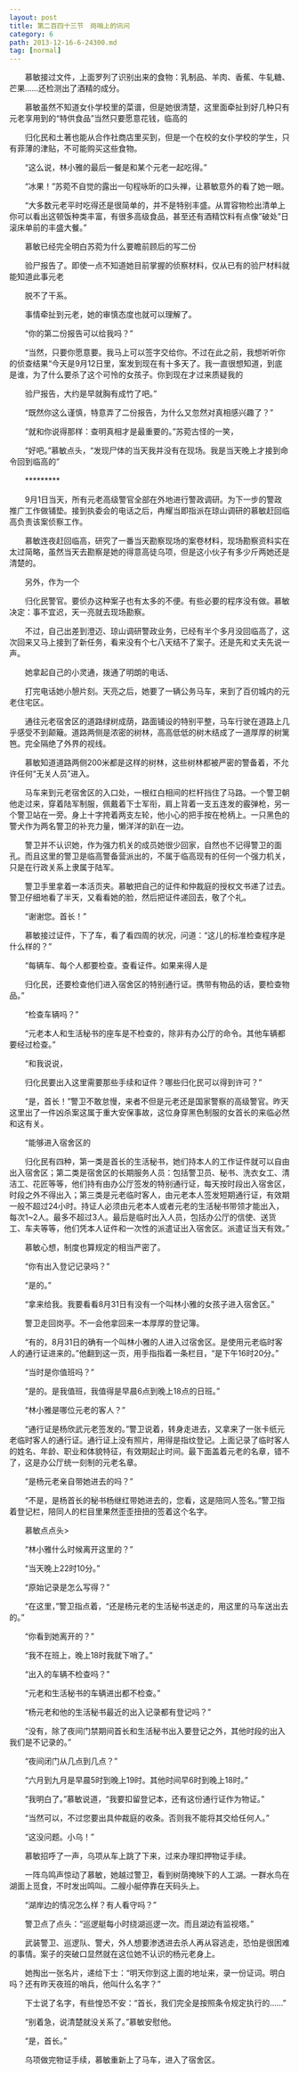 ```yaml
---
layout: post
title: 第二百四十三节　岗哨上的讯问
category: 6
path: 2013-12-16-6-24300.md
tag: [normal]
---
```


　　慕敏接过文件，上面罗列了识别出来的食物：乳制品、羊肉、香蕉、牛轧糖、芒果……还检测出了酒精的成分。

　　慕敏虽然不知道女仆学校里的菜谱，但是她很清楚，这里面牵扯到好几种只有元老享用到的“特供食品”当然只要愿意花钱，临高的

　　归化民和土著也能从合作社商店里买到，但是一个在校的女仆学校的学生，只有菲薄的津贴，不可能购买这些食物。

　　“这么说，林小雅的最后一餐是和某个元老一起吃得。”

　　“冰果！”苏菀不自觉的露出一句程咏昕的口头禅，让慕敏意外的看了她一眼。

　　“大多数元老平时吃得还是很简单的，并不是特别丰盛。从胃容物检出清单上你可以看出这顿饭种类丰富，有很多高级食品，甚至还有酒精饮料有点像”破处”日滚床单前的丰盛大餐。”

　　慕敏已经完全明白苏菀为什么要瞻前顾后的写二份

　　验尸报告了。即使一点不知道她目前掌握的侦察材料，仅从已有的验尸材料就能知道此事元老

　　脱不了干系。

　　事情牵扯到元老，她的审慎态度也就可以理解了。

　　“你的第二份报告可以给我吗？”

　　“当然，只要你愿意要。我马上可以签字交给你。不过在此之前，我想听听你的侦查结果“今天是9月12日里，案发到现在有十多天了。我一直很想知道，到底是谁，为了什么要杀了这个可怜的女孩子。你到现在才过来质疑我的

　　验尸报告，大约是早就胸有成竹了吧。”

　　“既然你这么谨慎，特意弄了二份报告，为什么又忽然对真相感兴趣了？”

　　“就和你说得那样：查明真相才是最重要的。”苏菀古怪的一笑，

　　“好吧。”慕敏点头，“发现尸体的当天我并没有在现场。我是当天晚上才接到命令回到临高的”

　　*********

　　9月1日当天，所有元老高级警官全部在外地进行警政调研。为下一步的警政推广工作做铺垫。接到执委会的电话之后，冉耀当即指派在琼山调研的慕敏赶回临高负责该案侦察工作。

　　慕敏连夜赶回临高，研究了一番当天勘察现场的案卷材料，现场勘察资料实在太过简略，虽然当天去勘察是她的得意高徒乌项，但是这小伙子有多少斤两她还是清楚的。

　　另外，作为一个

　　归化民警官。要侦办这种案子也有太多的不便。有些必要的程序没有做。慕敏决定：事不宜迟，天一亮就去现场勘察。

　　不过，自己出差到澄迈、琼山调研警政业务，已经有半个多月没回临高了，这次回来又马上接到了新任务，看来没有个七八天结不了案子。还是先和丈夫先说一声。

　　她拿起自己的小灵通，拨通了明朗的电话、

　　打完电话她小憩片刻。天亮之后，她要了一辆公务马车，来到了百仞城内的元老住宅区。

　　通往元老宿舍区的道路绿树成荫，路面铺设的特别平整，马车行驶在道路上几乎感受不到颠簸。道路两侧是浓密的树林，高高低低的树木结成了一道厚厚的树篱笆。完全隔绝了外界的视线。

　　慕敏知道道路两侧200米都是这样的树林，这些树林都被严密的警备着，不允许任何“无关人员”进入。

　　马车来到元老宿舍区的入口处，一根红白相间的栏杆挡住了马路。一个警卫朝他走过来，穿着陆军制服，佩戴着下士军衔，肩上背着一支五连发的霰弹枪，另一个警卫站在一旁。身上十字挎着两支左轮，他小心的把手按在枪柄上。一只黑色的警犬作为两名警卫的补充力量，懒洋洋的趴在一边。

　　警卫并不认识她，作为强力机关的成员她很少回家，自然也不记得警卫的面孔。而且这里的警卫是临高警备营派出的，不属于临高现有的任何一个强力机关，只是在行政关系上隶属于陆军。

　　警卫手里拿着一本活页夹。慕敏把自己的证件和仲裁庭的授权文书递了过去。警卫仔细地看了半天，又看看她的脸，然后把证件递回去，敬了个礼。

　　“谢谢您。首长！”

　　慕敏接过证件，下了车，看了看四周的状况，问道：“这儿的标准检查程序是什么样的？”

　　“每辆车、每个人都要检查。查看证件。如果来得人是

　　归化民，还要检查他们进入宿舍区的特别通行证。携带有物品的话，要检查物品。”

　　“检查车辆吗？”

　　“元老本人和生活秘书的座车是不检查的，除非有办公厅的命令。其他车辆都要经过检查。”

　　“和我说说，

　　归化民要出入这里需要那些手续和证件？哪些归化民可以得到许可？”

　　“是，首长！”警卫不敢怠慢，来者不但是元老还是国家警察的高级警官。昨天这里出了一件凶杀案这属于重大安保事故，这位身穿黑色制服的女首长的来临必然和这有关。

　　“能够进入宿舍区的

　　归化民有四种，第一类是首长的生活秘书，她们持本人的工作证件就可以自由出入宿舍区；第二类是宿舍区的长期服务人员：包括警卫员、秘书、洗衣女工、清洁工、花匠等等，他们持有由办公厅签发的特别通行证，每天按时段出入宿舍区，时段之外不得出入；第三类是元老临时客人，由元老本人签发短期通行证，有效期一般不超过24小时。持证人必须由元老本人或者元老的生活秘书带领才能出入，每次1~2人。最多不超过3人。最后是临时出入人员，包括办公厅的信使、送货工、车夫等等，他们凭本人证件和一次性的派遣证出入宿舍区。派遣证当天有效。”

　　慕敏心想，制度也算规定的相当严密了。

　　“你有出入登记记录吗？”

　　“是的。”

　　“拿来给我。我要看看8月31日有没有一个叫林小雅的女孩子进入宿舍区。”

　　警卫走回岗亭。不一会他拿回来一本厚厚的登记簿。

　　“有的，8月31日的确有一个叫林小雅的人进入过宿舍区。是使用元老临时客人的通行证进来的。”他翻到这一页，用手指指着一条栏目，“是下午16时20分。”

　　“当时是你值班吗？”

　　“是的。是我值班，我值得是早晨6点到晚上18点的日班。”

　　“林小雅是哪位元老的客人？”

　　“通行证是杨欣武元老签发的。”警卫说着，转身走进去，又拿来了一张卡纸元老临时客人的通行证。通行证上没有照片，用得是指纹登记。上面记录了临时客人的姓名、年龄、职业和体貌特征，有效期起止时间。最下面盖着元老的名章，错不了，这是办公厅统一刻制的元老名章。

　　“是杨元老亲自带她进去的吗？”

　　“不是，是杨首长的秘书杨继红带她进去的，您看，这是陪同人签名。”警卫指着登记栏，陪同人的栏目里果然歪歪扭扭的签着这个名字。

　　慕敏点点头>

　　“林小雅什么时候离开这里的？”

　　“当天晚上22时10分。”

　　“原始记录是怎么写得？”

　　“在这里，”警卫指点着，“还是杨元老的生活秘书送走的，用这里的马车送出去的。”

　　“你看到她离开的？”

　　“我不在班上，晚上18时我就下哨了。”

　　“出入的车辆不检查吗？”

　　“元老和生活秘书的车辆进出都不检查。”

　　“杨元老和他的生活秘书最近的出入记录都有登记吗？”

　　“没有，除了夜间门禁期间首长和生活秘书出入要登记之外，其他时段的出入我们是不记录的。”

　　“夜间闭门从几点到几点？”

　　“六月到九月是早晨5时到晚上19时。其他时间早6时到晚上18时。”

　　“我明白了。”慕敏说道，“我要扣留登记本，还有这份通行证作为物证。”

　　“当然可以，不过您要出具仲裁庭的收条。否则我不能将其交给任何人。”

　　“这没问题。小乌！”

　　慕敏招呼了一声，乌项从车上跳了下来，过来办理扣押物证手续。

　　一阵鸟鸣声惊动了慕敏，她越过警卫，看到树荫掩映下的人工湖。一群水鸟在湖面上觅食，不时发出鸣叫。二艘小艇停靠在天码头上。

　　“湖岸边的情况怎么样？有人看守吗？”

　　警卫点了点头：“巡逻艇每小时绕湖巡逻一次。而且湖边有监视塔。”

　　武装警卫、巡逻队、警犬，外人想要渗透进去杀人再从容逃走，恐怕是很困难的事情。案子的突破口显然就在这位她不认识的杨元老身上。

　　她掏出一张名片，递给下士：“明天你到这上面的地址来，录一份证词。明白吗？还有昨天夜班的哨兵，他叫什么名字？”

　　下士说了名字，有些惶恐不安：“首长，我们完全是按照条令规定执行的……”

　　“别着急，说清楚就没关系了。”慕敏安慰他。

　　“是，首长。”

　　乌项做完物证手续，慕敏重新上了马车，进入了宿舍区。
